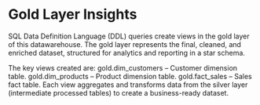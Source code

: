 # Gold Layer Insights
SQL Data Definition Language (DDL) queries create views in the gold layer of this datawarehouse. The gold layer represents the final, cleaned, 
and enriched dataset, structured for analytics and reporting in a star schema.

The key views created are:
gold.dim_customers – Customer dimension table.
gold.dim_products – Product dimension table.
gold.fact_sales – Sales fact table.
Each view aggregates and transforms data from the silver layer (intermediate processed tables) to create a business-ready dataset.

